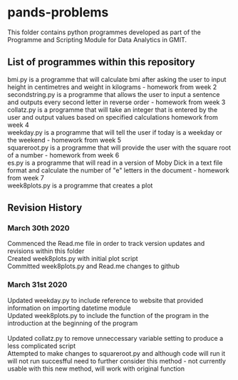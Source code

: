 # pands-problems
This folder contains python programmes developed as part of the Programme and Scripting Module for Data Analytics in GMIT.  
## List of programmes within this repository
bmi.py is a programme that will calculate bmi after asking the user to input height in centimetres and weight in kilograms - homework from week 2<br>
secondstring.py is a programme that allows the user to input a sentence and outputs every second letter in reverse order - homework from week 3<br>
collatz.py is a programme that will take an integer that is entered by the user and output values based on specified calculations homework from week 4<br>
weekday.py is a programme that will tell the user if today is a weekday or the weekend - homework from week 5<br>
squareroot.py is a programme that will provide the user with the square root of a number - homework from week 6<br>
es.py is a programme that will read in a version of Moby Dick in a text file format and calculate the number of "e" letters in the document - homework from week 7<br>
week8plots.py is a programme that creates a plot 
## Revision History
### March 30th 2020
Commenced the Read.me file in order to track version updates and revisions within this folder<br>
Created week8plots.py with initial plot script<br>
Committed week8plots.py and Read.me changes to github<br>
### March 31st 2020
Updated weekday.py to include reference to website that provided information on importing datetime module<br>
Updated week8plots.py to include the function of the program in the introduction at the beginning of the program<br>  
Updated collatz.py to remove unneccessary variable setting to produce a less complicated script<br>
Attempted to make changes to squareroot.py and although code will run it will not run succesfful need to further consider this method - not currently usable with this new method, will work with original function<br>
